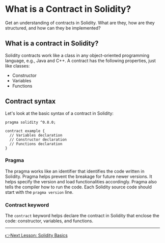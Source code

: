 # What is a Contract in Solidity?
Get an understanding of contracts in Solidity. What are they, how are they structured, and how can they be implemented? 

## What is a contract in Solidity?
Solidity contracts work like a class in any object-oriented programming language, e.g., Java and C++. 
A contract has the following properties, just like classes:
* Constructor
* Variables
* Functions

## Contract syntax

Let's look at the basic syntax of a contract in Solidity:

```Solidity
pragma solidity ^0.8.0;

contract example {
  // Variables declaration
  // Constructor declaration
  // Functions declaration
}
```

### Pragma

The pragma works like an identifier that identifies the code written in Solidity.
Pragma helps prevent the breakage for future newer versions. It helps specify the version and load functionalities accordingly.
Pragma also tells the compiler how to run the code. Each Solidity source code should start with the `pragma version` line.

### Contract keyword
The `contract` keyword helps declare the contract in Solidity that enclose the code: constructor, variables, and functions.

---
[👉Next Lesson: Solidity Basics](https://github.com/MunimIftikhar/Beginner-s-Tutorial-on-Building-a-Calculator-in-Solidity-Using-Remix/blob/main/4.%20Solidity%20Basics.md)
